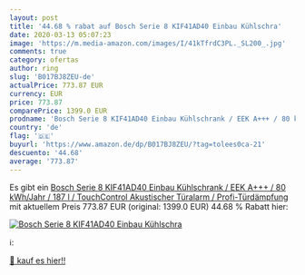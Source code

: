 ```yaml
---
layout: post
title: '44.68 % rabat auf Bosch Serie 8 KIF41AD40 Einbau Kühlschra'
date: 2020-03-13 05:07:23
image: 'https://m.media-amazon.com/images/I/41kTfrdC3PL._SL200_.jpg'
comments: true
category: ofertas
author: ring
slug: 'B017BJ8ZEU-de'
actualPrice: 773.87 EUR
currency: EUR
price: 773.87
comparePrice: 1399.0 EUR
prodname: 'Bosch Serie 8 KIF41AD40 Einbau Kühlschrank / EEK A+++ / 80 kWh/Jahr / 187 l / TouchControl Akustischer Türalarm / Profi-Türdämpfung'
country: 'de'
flag: '🇩🇪'
buyurl: 'https://www.amazon.de/dp/B017BJ8ZEU/?tag=tolees0ca-21'
descuento: '44.68'
average: '773.87'
---
```


Es gibt ein [Bosch Serie 8 KIF41AD40 Einbau Kühlschrank / EEK A+++ / 80 kWh/Jahr / 187 l / TouchControl Akustischer Türalarm / Profi-Türdämpfung](https://www.amazon.de/dp/B017BJ8ZEU/?tag=tolees0ca-21) mit aktuellem Preis 773.87 EUR (original: 1399.0 EUR) 44.68 % Rabatt hier:

[![Bosch Serie 8 KIF41AD40 Einbau Kühlschra](https://m.media-amazon.com/images/I/41kTfrdC3PL._SL200_.jpg)](https://www.amazon.de/dp/B017BJ8ZEU/?tag=tolees0ca-21)

ℹ️:


[🛒 kauf es hier!!](https://www.amazon.de/dp/B017BJ8ZEU/?tag=tolees0ca-21)
